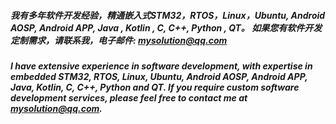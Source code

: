#####  我有多年软件开发经验，精通嵌入式STM32，RTOS，Linux，Ubuntu,   Android AOSP,   Android APP,  Java , Kotlin ,  C,   C++,   Python ,  QT。 如果您有软件开发定制需求，请联系我，电子邮件: mysolution@qq.com

##### I have extensive experience in software development, with expertise in embedded STM32, RTOS, Linux, Ubuntu, Android AOSP, Android APP, Java, Kotlin, C, C++, Python and QT. If you require custom software development services, please feel free to contact me at mysolution@qq.com.



<!--
**micro3721/micro3721** is a ✨ _special_ ✨ repository because its `README.md` (this file) appears on your GitHub profile.

Here are some ideas to get you started:

- 🔭 I’m currently working on ...
- 🌱 I’m currently learning ...
- 👯 I’m looking to collaborate on ...
- 🤔 I’m looking for help with ...
- 💬 Ask me about ...
- 📫 How to reach me: ...
- 😄 Pronouns: ...
- ⚡ Fun fact: ...
-->
